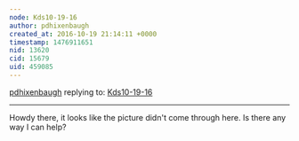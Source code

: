 ```yaml
---
node: Kds10-19-16
author: pdhixenbaugh
created_at: 2016-10-19 21:14:11 +0000
timestamp: 1476911651
nid: 13620
cid: 15679
uid: 459085
---
```




[pdhixenbaugh](../profile/pdhixenbaugh) replying to: [Kds10-19-16](../notes/kdstone98/10-19-2016/kds10-19-16)

----
Howdy there, it looks like the picture didn't come through here. Is there any way I can help?